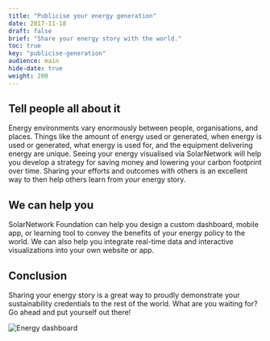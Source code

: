 ```yaml
---
title: "Publicise your energy generation"
date: 2017-11-18
draft: false
brief: "Share your energy story with the world."
toc: true
key: "publicise-generation"
audience: main
hide-date: true
weight: 200
---
```

## Tell people all about it

Energy environments vary enormously between people, organisations, and places. Things like the
amount of energy used or generated, when energy is used or generated, what energy is used for, and
the equipment delivering energy are unique.  Seeing your energy visualised via SolarNetwork will
help you develop a strategy for saving money and lowering your carbon footprint over time. Sharing
your efforts and outcomes with others is an excellent way to then help others learn from _your_
energy story.

## We can help you

SolarNetwork Foundation can help you design a custom dashboard, mobile app, or learning tool to
convey the benefits of your energy policy to the world. We can also help you integrate real-time
data and interactive visualizations into your own website or app.

## Conclusion

Sharing your energy story is a great way to proudly demonstrate your sustainability credentials to
the rest of the world. What are you waiting for? Go ahead and put yourself out there!

![Energy dashboard](/img/services/dashboard-energy-1024x526.png)
